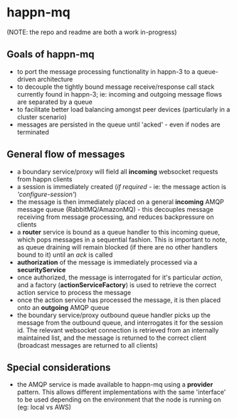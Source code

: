 # happn-mq

(NOTE: the repo and readme are both a work in-progress)

## Goals of happn-mq

- to port the message processing functionality in happn-3 to a queue-driven architecture
- to decouple the tightly bound message receive/response call stack currently found in happn-3; ie: incoming and outgoing message flows are separated by a queue
- to facilitate better load balancing amongst peer devices (particularly in a cluster scenario)
- messages are persisted in the queue until 'acked' - even if nodes are terminated

## General flow of messages

- a boundary service/proxy will field all __incoming__ websocket requests from happn clients
- a session is immediately created (*if required* - ie: the message action is *'configure-session'*) 
- the message is then immediately placed on a general __incoming__ AMQP message queue (RabbitMQ/AmazonMQ) - this decouples message receiving from message processing, and reduces backpressure on clients
- a __router__ service is bound as a queue handler to this incoming queue, which pops messages in a sequential fashion. This is important to note, as queue draining will remain blocked (if there are no other handlers bound to it) until an *ack* is called
- __authorization__ of the message is immediately processed via a __securityService__
- once authorized, the message is interrogated for it's particular *action*, and a factory (__actionServiceFactory__) is used to retrieve the correct action service to process the message
- once the action service has processed the message, it is then placed onto an __outgoing__ AMQP queue
- the boundary service/proxy outbound queue handler picks up the message from the outbound queue, and interrogates it for the session id. The relevant websocket connection is retrieved from an internally maintained list, and the message is returned to the correct client (broadcast messages are returned to all clients)

## Special considerations

- the AMQP service is made available to happn-mq using a __provider__ pattern. This allows different implementations with the same 'interface' to be used depending on the environment that the node is running on (eg: local vs AWS)
